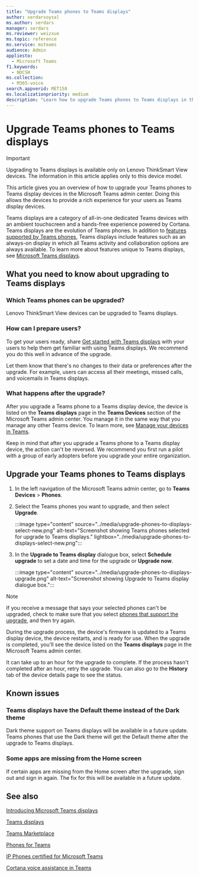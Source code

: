 ```yaml
---
title: "Upgrade Teams phones to Teams displays"
author: serdarsoysal
ms.author: serdars
manager: serdars
ms.reviewer: weizxue
ms.topic: reference
ms.service: msteams
audience: Admin
appliesto: 
  - Microsoft Teams
f1.keywords:
  - NOCSH
ms.collection: 
  - M365-voice
search.appverid: MET150
ms.localizationpriority: medium
description: "Learn how to upgrade Teams phones to Teams displays in the Microsoft Teams admin center."
---
```


# Upgrade Teams phones to Teams displays

> [!IMPORTANT]
> Upgrading to Teams displays is available only on Lenovo ThinkSmart View devices. The information in this article applies only to this device model.  

This article gives you an overview of how to upgrade your Teams phones to Teams display devices in the Microsoft Teams admin center. Doing this allows the devices to provide a rich experience for your users as Teams display devices.

Teams displays are a category of all-in-one dedicated Teams devices with an ambient touchscreen and a hands-free experience powered by Cortana. Teams displays are the evolution of Teams phones. In addition to [features supported by Teams phones](phones-for-teams.md#features-supported-by-teams-phones), Teams displays include features such as an always-on display in which all Teams activity and collaboration options are always available. To learn more about features unique to Teams displays, see [Microsoft Teams displays](teams-displays.md).

## What you need to know about upgrading to Teams displays

### Which Teams phones can be upgraded?

Lenovo ThinkSmart View devices can be upgraded to Teams displays.

### How can I prepare users?

To get your users ready, share [Get started with Teams displays](https://support.microsoft.com/office/get-started-with-teams-displays-ff299825-7f13-4528-96c2-1d3437e6d4e6) with your users to help them get familiar with using Teams displays. We recommend you do this well in advance of the upgrade.

Let them know that there's no changes to their data or preferences after the upgrade. For example, users can access all their meetings, missed calls, and voicemails in Teams displays. 

### What happens after the upgrade?

After you upgrade a Teams phone to a Teams display device, the device is listed on the **Teams displays** page in the **Teams Devices** section of the Microsoft Teams admin center. You manage it in the same way that you manage any other Teams device. To learn more, see [Manage your devices in Teams](device-management.md).

Keep in mind that after you upgrade a Teams phone to a Teams display device, the action can't be reversed. We recommend you first run a pilot with a group of early adopters before you upgrade your entire organization. 

## Upgrade your Teams phones to Teams displays

1. In the left navigation of the Microsoft Teams admin center, go to **Teams Devices** > **Phones**.
2. Select the Teams phones you want to upgrade, and then select **Upgrade**.

    :::image type="content" source="../media/upgrade-phones-to-displays-select-new.png" alt-text="Screenshot showing Teams phones selected for upgrade to Teams displays." lightbox="../media/upgrade-phones-to-displays-select-new.png":::

3. In the **Upgrade to Teams display** dialogue box, select **Schedule upgrade** to set a date and time for the upgrade or **Upgrade now**.

    :::image type="content" source="../media/upgrade-phones-to-displays-upgrade.png" alt-text="Screenshot showing Upgrade to Teams display dialogue box.":::

> [!NOTE]
> If you receive a message that says your selected phones can't be upgraded, check to make sure that you select [phones that support the upgrade](#which-teams-phones-can-be-upgraded), and then try again.

During the upgrade process, the device's firmware is updated to a Teams display device, the device restarts, and is ready for use. When the upgrade is completed, you'll see the device listed on the **Teams displays** page in the Microsoft Teams admin center.

It can take up to an hour for the upgrade to complete. If the process hasn't completed after an hour, retry the upgrade. You can also go to the **History** tab of the device details page to see the status.

## Known issues

### Teams displays have the Default theme instead of the Dark theme

Dark theme support on Teams displays will be available in a future update. Teams phones that use the Dark theme will get the Default theme after the upgrade to Teams displays.

### Some apps are missing from the Home screen

If certain apps are missing from the Home screen after the upgrade, sign out and sign in again. The fix for this will be available in a future update.

## See also

[Introducing Microsoft Teams displays](https://techcommunity.microsoft.com/t5/microsoft-teams-blog/introducing-microsoft-teams-displays/ba-p/1505437)

[Teams displays](teams-displays.md)

[Teams Marketplace](https://office.com/teamsdevices)

[Phones for Teams](phones-for-teams.md)

[IP Phones certified for Microsoft Teams](teams-ip-phones.md)

[Cortana voice assistance in Teams](../cortana-in-teams.md)
